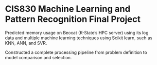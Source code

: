 # CIS830 Machine Learning and Pattern Recognition Final Project
Predicted memory usage on Beocat (K-State’s HPC server) using its log data and multiple machine learning techniques using Scikit learn, such as KNN, ANN, and SVR.

Constructed a complete processing pipeline from problem definition to model comparison and selection.
